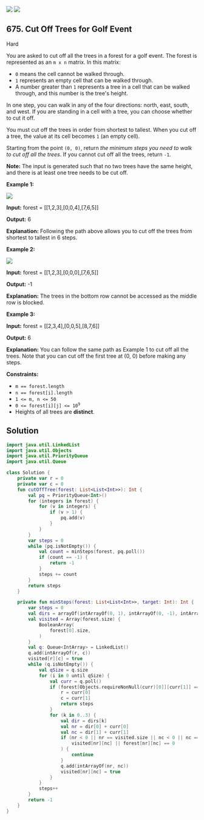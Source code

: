 [![](https://img.shields.io/github/stars/javadev/LeetCode-in-Kotlin?label=Stars&style=flat-square)](https://github.com/javadev/LeetCode-in-Kotlin)
[![](https://img.shields.io/github/forks/javadev/LeetCode-in-Kotlin?label=Fork%20me%20on%20GitHub%20&style=flat-square)](https://github.com/javadev/LeetCode-in-Kotlin/fork)

## 675\. Cut Off Trees for Golf Event

Hard

You are asked to cut off all the trees in a forest for a golf event. The forest is represented as an `m x n` matrix. In this matrix:

*   `0` means the cell cannot be walked through.
*   `1` represents an empty cell that can be walked through.
*   A number greater than `1` represents a tree in a cell that can be walked through, and this number is the tree's height.

In one step, you can walk in any of the four directions: north, east, south, and west. If you are standing in a cell with a tree, you can choose whether to cut it off.

You must cut off the trees in order from shortest to tallest. When you cut off a tree, the value at its cell becomes `1` (an empty cell).

Starting from the point `(0, 0)`, return _the minimum steps you need to walk to cut off all the trees_. If you cannot cut off all the trees, return `-1`.

**Note:** The input is generated such that no two trees have the same height, and there is at least one tree needs to be cut off.

**Example 1:**

![](https://assets.leetcode.com/uploads/2020/11/26/trees1.jpg)

**Input:** forest = \[\[1,2,3],[0,0,4],[7,6,5]]

**Output:** 6

**Explanation:** Following the path above allows you to cut off the trees from shortest to tallest in 6 steps.

**Example 2:**

![](https://assets.leetcode.com/uploads/2020/11/26/trees2.jpg)

**Input:** forest = \[\[1,2,3],[0,0,0],[7,6,5]]

**Output:** -1

**Explanation:** The trees in the bottom row cannot be accessed as the middle row is blocked.

**Example 3:**

**Input:** forest = \[\[2,3,4],[0,0,5],[8,7,6]]

**Output:** 6

**Explanation:** You can follow the same path as Example 1 to cut off all the trees. Note that you can cut off the first tree at (0, 0) before making any steps.

**Constraints:**

*   `m == forest.length`
*   `n == forest[i].length`
*   `1 <= m, n <= 50`
*   <code>0 <= forest[i][j] <= 10<sup>9</sup></code>
*   Heights of all trees are **distinct**.

## Solution

```kotlin
import java.util.LinkedList
import java.util.Objects
import java.util.PriorityQueue
import java.util.Queue

class Solution {
    private var r = 0
    private var c = 0
    fun cutOffTree(forest: List<List<Int>>): Int {
        val pq = PriorityQueue<Int>()
        for (integers in forest) {
            for (v in integers) {
                if (v > 1) {
                    pq.add(v)
                }
            }
        }
        var steps = 0
        while (pq.isNotEmpty()) {
            val count = minSteps(forest, pq.poll())
            if (count == -1) {
                return -1
            }
            steps += count
        }
        return steps
    }

    private fun minSteps(forest: List<List<Int>>, target: Int): Int {
        var steps = 0
        val dirs = arrayOf(intArrayOf(0, 1), intArrayOf(0, -1), intArrayOf(1, 0), intArrayOf(-1, 0))
        val visited = Array(forest.size) {
            BooleanArray(
                forest[0].size,
            )
        }
        val q: Queue<IntArray> = LinkedList()
        q.add(intArrayOf(r, c))
        visited[r][c] = true
        while (q.isNotEmpty()) {
            val qSize = q.size
            for (i in 0 until qSize) {
                val curr = q.poll()
                if (forest[Objects.requireNonNull(curr)[0]][curr[1]] == target) {
                    r = curr[0]
                    c = curr[1]
                    return steps
                }
                for (k in 0..3) {
                    val dir = dirs[k]
                    val nr = dir[0] + curr[0]
                    val nc = dir[1] + curr[1]
                    if (nr < 0 || nr == visited.size || nc < 0 || nc == visited[0].size ||
                        visited[nr][nc] || forest[nr][nc] == 0
                    ) {
                        continue
                    }
                    q.add(intArrayOf(nr, nc))
                    visited[nr][nc] = true
                }
            }
            steps++
        }
        return -1
    }
}
```